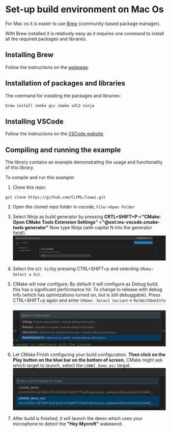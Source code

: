 # Set-up build environment on Mac Os

For Mac os it is easier to use [Brew](https://brew.sh/) (community-based package manager). 

With Brew installed it is relatively easy as it requires one command to install all the required packages and libraries.

## Installing Brew

Follow the instructions on the [webpage](https://brew.sh/).

## Installation of packages and libraries

The command for installing the packages and libraries:

```bash
brew install cmake gcc cmake sdl2 ninja
```

## Installing VSCode

Follow the instructions on the [VSCode website](https://code.visualstudio.com/docs/setup/mac).

## Compiling and running the example
The library contains an example demonstrating the usage and functionality of this library. 

To compile and run this example:

1. Clone this repo:
```
git clone https://github.com/CLFML/lowwi.git
```

2. Open the cloned repo folder in vscode; `File->Open Folder`

3. Select Ninja as build generator by pressing **CRTL+SHIFT+P**->**"CMake: Open CMake Tools Extension Settings"**->**"@ext:ms-vscode.cmake-tools generator"**
   Now type Ninja (with capital N into the generator field!).
   ![CMake extension tool settings; Generator](img/vscode_cmake_generator.png)

4. Select the `GCC kit`by pressing CTRL+SHIFT+p and selecting `CMake: Select a kit`.

5. CMake will now configure; By default it will configure as Debug build, this has a significant performance hit.
   To change to release with debug info (which has optimizations turned on, but is still debuggable). Press CTRL+SHIFT+p again and enter `CMake: Select Variant`-> `RelWithDebInfo`
   ![Variant](img/build_variant.png)

6. Let CMake Finish configuring your build configuration. **Then click on the Play button on the blue bar on the bottom of screen**, CMake might ask which target to launch, select the `LOWWI_demo_mic` target.
   ![Launch target](img/launch_target.png)
   
7. After build is finished, it will launch the demo which uses your microphone to detect the **"Hey Mycroft"** wakeword.